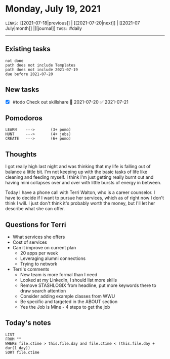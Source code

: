 # Monday, July 19, 2021
`LINKS:` [[2021-07-18|previous]] | [[2021-07-20|next]] | [[2021-07 July|month]] |[[journal]] 
`TAGS:` #daily

---
## Existing tasks
```tasks
not done
path does not include Templates
path does not include 2021-07-19
due before 2021-07-20
```

## New tasks
- [x] #todo Check out skillshare 📅 2021-07-20 ✅ 2021-07-21

## Pomodoros
```
LEARN    ---> 		(3+ pomo)
HUNT     ---> 		(4+ jobs)
CREATE   --->  		(6+ pomo)
```

## Thoughts
I got really high last night and was thinking that my life is falling out of balance a little bit. I'm not keeping up with the basic tasks of life like cleaning and feeding myself. I think I'm just getting really burnt out and having mini collapses over and over with little bursts of energy in between. 

Today I have a phone call with Terri Walton, who is a career counselor. I have to decide if I want to pursue her services, which as of right now I don't think I will. I just don't think it's probably worth the money, but I'll let her describe what she can offer. 

## Questions for Terri
- What services she offers
- Cost of services
- Can it improve on current plan
	- 20 apps per week
	- Leveraging alumni connections
	- Trying to network
- Terri's comments
	- New team is more formal than I need
	- Looked at my Linkedin, I should list more skills
	- Remove STASHLOGIX from headline, put more keywords there to draw search attention
	- Consider adding example classes from WWU
	- Be specific and targeted in the ABOUT section
	- Yes the Job is Mine - 4 steps to get the job

## Today's notes
```dataview
LIST 
FROM ""
WHERE file.ctime > this.file.day and file.ctime < (this.file.day + dur(1 day))
SORT file.ctime
```
